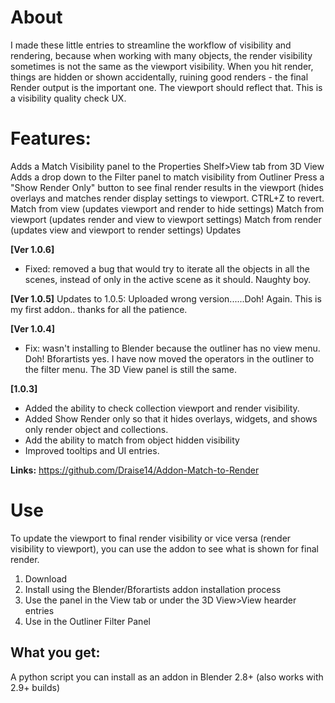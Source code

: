 # About
I made these little entries to streamline the workflow of visibility and rendering, because when working with many objects, the render visibility sometimes is not the same as the viewport visibility. When you hit render, things are hidden or shown accidentally, ruining good renders - the final Render output is the important one. The viewport should reflect that. This is a visibility quality check UX.

# Features:
Adds a Match Visibility panel to the Properties Shelf>View tab from 3D View
Adds a drop down to the Filter panel to match visibility from Outliner
Press a "Show Render Only" button to see final render results in the viewport (hides overlays and matches render display settings to viewport. CTRL+Z to revert.
Match from view (updates viewport and render to hide settings)
Match from viewport (updates render and view to viewport settings)
Match from render (updates view and viewport to render settings)
Updates

**[Ver 1.0.6]**
- Fixed: removed a bug that would try to iterate all the objects in all the scenes, instead of only in the active scene as it should. Naughty boy.

**[Ver 1.0.5]**
Updates to 1.0.5: Uploaded wrong version......Doh! Again. This is my first addon.. thanks for all the patience.

**[Ver 1.0.4]**
- Fix: wasn't installing to Blender because the outliner has no view menu. Doh! Bforartists yes. I have now moved the operators in the outliner to the filter menu. The 3D View panel is still the same.

**[1.0.3]**
- Added the ability to check collection viewport and render visibility.
- Added Show Render only so that it hides overlays, widgets, and shows only render object and collections.
- Add the ability to match from object hidden visibility
- Improved tooltips and UI entries.

**Links:**
https://github.com/Draise14/Addon-Match-to-Render

# Use

To update the viewport to final render visibility or vice versa (render visibility to viewport), you can use the addon to see what is shown for final render.

1. Download
2. Install using the Blender/Bforartists addon installation process
3. Use the panel in the View tab or under the 3D View>View hearder entries
4. Use in the Outliner Filter Panel

## What you get:
A python script you can install as an addon in Blender 2.8+ (also works with 2.9+ builds)

